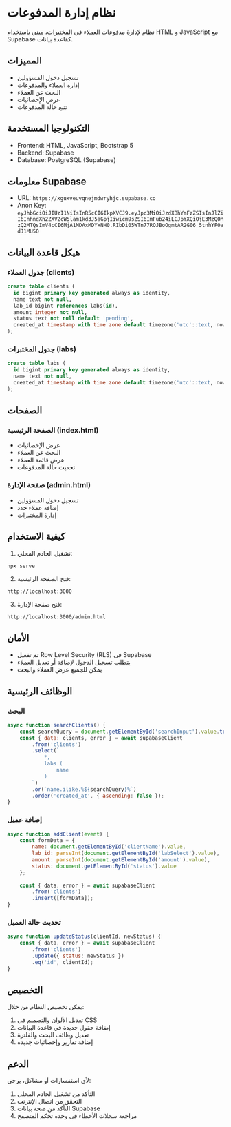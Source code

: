 # نظام إدارة المدفوعات

نظام لإدارة مدفوعات العملاء في المختبرات، مبني باستخدام HTML و JavaScript مع Supabase كقاعدة بيانات.

## المميزات

- تسجيل دخول المسؤولين
- إدارة العملاء والمدفوعات
- البحث عن العملاء
- عرض الإحصائيات
- تتبع حالة المدفوعات

## التكنولوجيا المستخدمة

- Frontend: HTML, JavaScript, Bootstrap 5
- Backend: Supabase
- Database: PostgreSQL (Supabase)

## معلومات Supabase

- URL: `https://xguxveuvqnejmdwryhjc.supabase.co`
- Anon Key: `eyJhbGciOiJIUzI1NiIsInR5cCI6IkpXVCJ9.eyJpc3MiOiJzdXBhYmFzZSIsInJlZiI6InhndXh2ZXV2cW5lam1kd3J5aGpjIiwicm9sZSI6ImFub24iLCJpYXQiOjE3MzQ0MzQ2MTQsImV4cCI6MjA1MDAxMDYxNH0.RIbDi05WTn77ROJBoOgmtAR2G06_5tnhYF0adJ1MU5Q`

## هيكل قاعدة البيانات

### جدول العملاء (clients)
```sql
create table clients (
  id bigint primary key generated always as identity,
  name text not null,
  lab_id bigint references labs(id),
  amount integer not null,
  status text not null default 'pending',
  created_at timestamp with time zone default timezone('utc'::text, now()) not null
);
```

### جدول المختبرات (labs)
```sql
create table labs (
  id bigint primary key generated always as identity,
  name text not null,
  created_at timestamp with time zone default timezone('utc'::text, now()) not null
);
```

## الصفحات

### الصفحة الرئيسية (index.html)
- عرض الإحصائيات
- البحث عن العملاء
- عرض قائمة العملاء
- تحديث حالة المدفوعات

### صفحة الإدارة (admin.html)
- تسجيل دخول المسؤولين
- إضافة عملاء جدد
- إدارة المختبرات

## كيفية الاستخدام

1. تشغيل الخادم المحلي:
```bash
npx serve
```

2. فتح الصفحة الرئيسية:
```
http://localhost:3000
```

3. فتح صفحة الإدارة:
```
http://localhost:3000/admin.html
```

## الأمان

- تم تفعيل Row Level Security (RLS) في Supabase
- يتطلب تسجيل الدخول لإضافة أو تعديل العملاء
- يمكن للجميع عرض العملاء والبحث

## الوظائف الرئيسية

### البحث
```javascript
async function searchClients() {
    const searchQuery = document.getElementById('searchInput').value.toLowerCase();
    const { data: clients, error } = await supabaseClient
        .from('clients')
        .select(`
            *,
            labs (
                name
            )
        `)
        .or(`name.ilike.%${searchQuery}%`)
        .order('created_at', { ascending: false });
}
```

### إضافة عميل
```javascript
async function addClient(event) {
    const formData = {
        name: document.getElementById('clientName').value,
        lab_id: parseInt(document.getElementById('labSelect').value),
        amount: parseInt(document.getElementById('amount').value),
        status: document.getElementById('status').value
    };
    
    const { data, error } = await supabaseClient
        .from('clients')
        .insert([formData]);
}
```

### تحديث حالة العميل
```javascript
async function updateStatus(clientId, newStatus) {
    const { data, error } = await supabaseClient
        .from('clients')
        .update({ status: newStatus })
        .eq('id', clientId);
}
```

## التخصيص

يمكن تخصيص النظام من خلال:
1. تعديل الألوان والتصميم في CSS
2. إضافة حقول جديدة في قاعدة البيانات
3. تعديل وظائف البحث والفلترة
4. إضافة تقارير وإحصائيات جديدة

## الدعم

لأي استفسارات أو مشاكل، يرجى:
1. التأكد من تشغيل الخادم المحلي
2. التحقق من اتصال الإنترنت
3. التأكد من صحة بيانات Supabase
4. مراجعة سجلات الأخطاء في وحدة تحكم المتصفح
